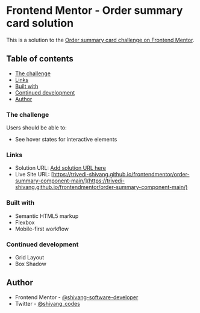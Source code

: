 # Frontend Mentor - Order summary card solution

This is a solution to the [Order summary card challenge on Frontend Mentor](https://www.frontendmentor.io/challenges/order-summary-component-QlPmajDUj).

## Table of contents

  - [The challenge](#the-challenge)
  - [Links](#links)
  - [Built with](#built-with)
  - [Continued development](#continued-development)
- [Author](#author)



### The challenge

Users should be able to:

- See hover states for interactive elements

### Links

- Solution URL: [Add solution URL here](https://your-solution-url.com)
- Live Site URL: [https://trivedi-shivang.github.io/frontendmentor/order-summary-component-main/](https://trivedi-shivang.github.io/frontendmentor/order-summary-component-main/)


### Built with

- Semantic HTML5 markup
- Flexbox
- Mobile-first workflow

### Continued development

- Grid Layout
- Box Shadow

## Author

- Frontend Mentor - [@shivang-software-developer](https://www.frontendmentor.io/profile/Shivang-software-developer)
- Twitter - [@shivang_codes](https://twitter.com/shivang_codes)